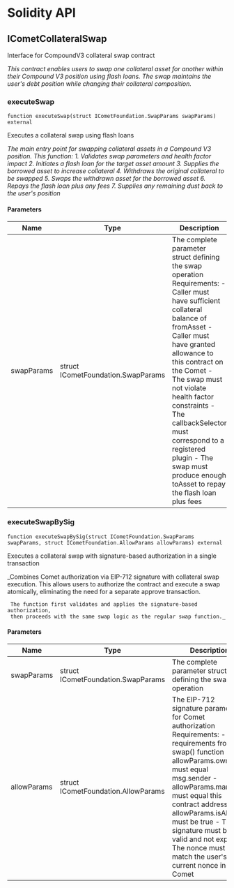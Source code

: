 # Solidity API

## ICometCollateralSwap

Interface for CompoundV3 collateral swap contract

_This contract enables users to swap one collateral asset for another within their Compound V3 position
using flash loans. The swap maintains the user's debt position while changing their collateral composition._

### executeSwap

```solidity
function executeSwap(struct ICometFoundation.SwapParams swapParams) external
```

Executes a collateral swap using flash loans

_The main entry point for swapping collateral assets in a Compound V3 position.
This function: 1. Validates swap parameters and health factor impact 2. Initiates a flash loan for the target asset amount 3. Supplies the borrowed asset to increase collateral 4. Withdraws the original collateral to be swapped 5. Swaps the withdrawn asset for the borrowed asset 6. Repays the flash loan plus any fees 7. Supplies any remaining dust back to the user's position_

#### Parameters

| Name       | Type                               | Description                                                                                                                                                                                                                                                                                                                                                                                           |
| ---------- | ---------------------------------- | ----------------------------------------------------------------------------------------------------------------------------------------------------------------------------------------------------------------------------------------------------------------------------------------------------------------------------------------------------------------------------------------------------- |
| swapParams | struct ICometFoundation.SwapParams | The complete parameter struct defining the swap operation Requirements: - Caller must have sufficient collateral balance of fromAsset - Caller must have granted allowance to this contract on the Comet - The swap must not violate health factor constraints - The callbackSelector must correspond to a registered plugin - The swap must produce enough toAsset to repay the flash loan plus fees |

### executeSwapBySig

```solidity
function executeSwapBySig(struct ICometFoundation.SwapParams swapParams, struct ICometFoundation.AllowParams allowParams) external
```

Executes a collateral swap with signature-based authorization in a single transaction

\_Combines Comet authorization via EIP-712 signature with collateral swap execution.
This allows users to authorize the contract and execute a swap atomically,
eliminating the need for a separate approve transaction.

     The function first validates and applies the signature-based authorization,
     then proceeds with the same swap logic as the regular swap function._

#### Parameters

| Name        | Type                                | Description                                                                                                                                                                                                                                                                                                                                                 |
| ----------- | ----------------------------------- | ----------------------------------------------------------------------------------------------------------------------------------------------------------------------------------------------------------------------------------------------------------------------------------------------------------------------------------------------------------- |
| swapParams  | struct ICometFoundation.SwapParams  | The complete parameter struct defining the swap operation                                                                                                                                                                                                                                                                                                   |
| allowParams | struct ICometFoundation.AllowParams | The EIP-712 signature parameters for Comet authorization Requirements: - All requirements from swap() function - allowParams.owner must equal msg.sender - allowParams.manager must equal this contract address - allowParams.isAllowed must be true - The signature must be valid and not expired - The nonce must match the user's current nonce in Comet |
